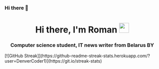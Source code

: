 ### Hi there 👋

<h1 align="center">Hi there, I'm Roman
<img src="https://github.com/blackcater/blackcater/raw/main/images/Hi.gif" height="32"/></h1>
<h3 align="center">Computer science student, IT news writer from Belarus BY</h3>
[![GitHub Streak]](https://github-readme-streak-stats.herokuapp.com/?user=DenverCoder1)](https://git.io/streak-stats)
